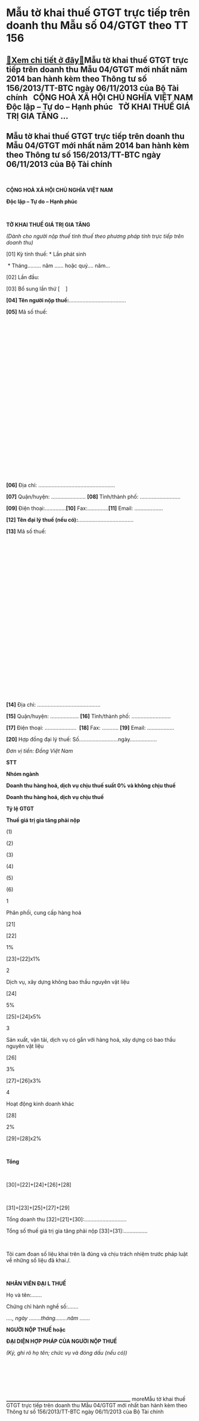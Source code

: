 Mẫu tờ khai thuế GTGT trực tiếp trên doanh thu Mẫu số 04/GTGT theo TT 156
=========================================================================

[:gift:Xem chi tiết ở đây:gift:](https://hddtvn.com/mau-to-khai-thue-gtgt-truc-tiep-tren-doanh-thu-mau-so-04-gtgt-theo-tt-156/)Mẫu tờ khai thuế GTGT trực tiếp trên doanh thu Mẫu 04/GTGT mới nhất năm 2014 ban hành kèm theo Thông tư số 156/2013/TT-BTC ngày 06/11/2013 của Bộ Tài chính   CỘNG HOÀ XÃ HỘI CHỦ NGHĨA VIỆT NAM Độc lập – Tự do – Hạnh phúc   TỜ KHAI THUẾ GIÁ TRỊ GIA TĂNG …
--------------------------------------------------------------------------------------------------------------------------------------------------------------------------------------------------------------------------------------------------------------



Mẫu tờ khai thuế GTGT trực tiếp trên doanh thu Mẫu 04/GTGT mới nhất năm 2014 ban hành kèm theo Thông tư số 156/2013/TT-BTC ngày 06/11/2013 của Bộ Tài chính
-------------------------------------------------------------------------------------------------------------------------------------------------------------


 



**CỘNG HOÀ XÃ HỘI CHỦ NGHĨA VIỆT NAM**  

**Độc lập – Tự do – Hạnh phúc**  

    

  
  

**TỜ KHAI THUẾ GIÁ TRỊ GIA TĂNG**  

*(Dành cho người nộp thuế tính thuế theo phương pháp tính trực tiếp trên doanh thu)*  

 [01] Kỳ tính thuế: * Lần phát sinh

 * Tháng……… năm …… hoặc quý…. năm…




[02] Lần đầu: 

[03] Bổ sung lần thứ [    ]




**[04] Tên người nộp thuế:**………………………………..






**[05]** Mã số thuế:

 

 

 

 

 

 

 

 

 

 

 

 

 

 



**[06]** Địa chỉ: ……………………………………………  

**[07]** Quận/huyện: ………………….. **[08]** Tỉnh/thành phố: ………………………  

**[09]** Điện thoại:…………..**[10]** Fax:…………..**[11]** Email: ……………….  

**[12] Tên đại lý thuế (nếu có):**……………………………….






**[13]** Mã số thuế:

 

 

 

 

 

 

 

 

 

 

 

 

 

 



**[14]** Địa chỉ: ……………………………………  

**[15]** Quận/huyện: ………………. **[16]** Tỉnh/thành phố: ……………………..  

**[17]** Điện thoại: …………………  **[18]** Fax: ……….. **[19]** Email: ………………  

**[20]** Hợp đồng đại lý thuế: Số……………………..ngày………………  

*Đơn vị tiền: Đồng Việt Nam*






**STT**

**Nhóm ngành**

**Doanh thu hàng hoá, dịch vụ chịu thuế suất 0% và không chịu thuế**

**Doanh thu hàng hoá, dịch vụ chịu thuế**

**Tỷ lệ GTGT**

**Thuế giá trị gia tăng phải nộp**



(1)

(2)

(3)

(4)

(5)

(6)



1

Phân phối, cung cấp hàng hoá

[21]

[22]

1%

[23]=[22]x1%



2

Dịch vụ, xây dựng không bao thầu nguyên vật liệu

[24]

5%

[25]=[24]x5%



3

Sản xuất, vận tải, dịch vụ có gắn với hàng hoá, xây dựng có bao thầu nguyên vật liệu

[26]

3%

[27]=[26]x3%



4

Hoạt động kinh doanh khác

[28]

2%

[29]=[28]x2%



 

**Tổng**

 

[30]=[22]+[24]+[26]+[28]

 

[31]=[23]+[25]+[27]+[29]



Tổng doanh thu [32]=[21]+[30]:……………………….  

Tổng số thuế giá trị gia tăng phải nộp [33]=[31]:…………….  

   

Tôi cam đoan số liệu khai trên là đúng và chịu trách nhiệm trước pháp luật về những số liệu đã khai./.






 

**NHÂN VIÊN ĐẠI L THUẾ**  

 Họ và tên:…….  

 Chứng chỉ hành nghề số:…….






*…., ngày ……..tháng……..năm …….*



**NGƯỜI NỘP THUẾ hoặc**   

**ĐẠI DIỆN HỢP PHÁP CỦA NGƯỜI NỘP THUẾ**



*(Ký, ghi rõ họ tên; chức vụ và đóng dấu (nếu có))*







   

 



  

**\_\_\_\_\_\_\_\_\_\_\_\_\_\_\_\_\_\_\_\_\_\_\_\_\_\_\_\_\_\_\_\_\_\_\_\_\_\_\_\_\_\_\_\_\_\_\_\_\_\_**
moreMẫu tờ khai thuế GTGT trực tiếp trên doanh thu Mẫu 04/GTGT mới nhất ban hành kèm theo Thông tư số 156/2013/TT-BTC ngày 06/11/2013 của Bộ Tài chính

